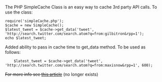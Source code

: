 The PHP SimpleCache Class is an easy way to cache 3rd party API calls. To use the class:

	require('simpleCache.php'); 
	$cache = new SimpleCache();
	$latest_tweet = $cache->get_data('tweet', 'http://search.twitter.com/search.atom?q=from:gilbitron&rpp=1');
	echo $latest_tweet;

Added ability to pass in cache time to get_data method. To be used as follows:

        $latest_tweet = $cache->get_data('tweet', 'http://search.twitter.com/search.atom?q=from:maxisnow&rpp=1', 600);
	

~~For more info see [this article](http://gilbertpellegrom.co.uk/post/592887883/php-simplecache-redux)~~ (no longer exists)
